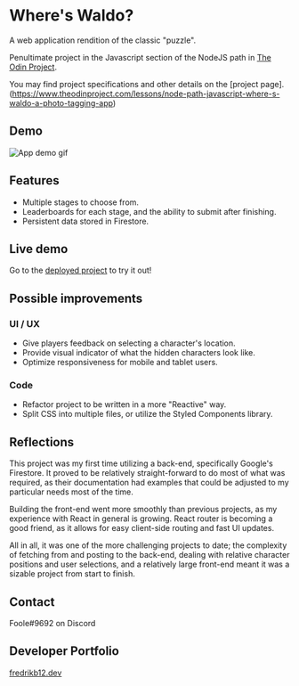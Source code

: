 # Where's Waldo?

A web application rendition of the classic "puzzle".

Penultimate project in the Javascript section of the NodeJS path in [The Odin Project](https://www.theodinproject.com).

You may find project specifications and other details on the [project page].(https://www.theodinproject.com/lessons/node-path-javascript-where-s-waldo-a-photo-tagging-app)

## Demo

![App demo gif](../media/waldo-faster.gif?raw=true)

## Features

* Multiple stages to choose from.
* Leaderboards for each stage, and the ability to submit after finishing.
* Persistent data stored in Firestore.

## Live demo

Go to the [deployed project](https://fredrikb12.github.io/wheres-waldo/) to try it out!


## Possible improvements

### UI / UX
* Give players feedback on selecting a character's location.
* Provide visual indicator of what the hidden characters look like.
* Optimize responsiveness for mobile and tablet users.

### Code
* Refactor project to be written in a more "Reactive" way.
* Split CSS into multiple files, or utilize the Styled Components library.

## Reflections

This project was my first time utilizing a back-end, specifically Google's Firestore. It proved to be relatively straight-forward to do most of what was required, as their documentation had examples that could be adjusted to my particular needs most of the time. 

Building the front-end went more smoothly than previous projects, as my experience with React in general is growing. React router is becoming a good friend, as it allows for easy client-side routing and fast UI updates. 

All in all, it was one of the more challenging projects to date; the complexity of fetching from and posting to the back-end, dealing with relative character positions and user selections, and a relatively large front-end meant it was a sizable project from start to finish.

## Contact

Foole#9692 on Discord

## Developer Portfolio

[fredrikb12.dev](https://fredrikb12.dev)

